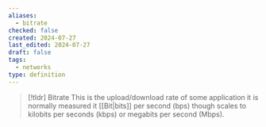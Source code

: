 ```yaml
---
aliases:
  - bitrate
checked: false
created: 2024-07-27
last_edited: 2024-07-27
draft: false
tags:
  - networks
type: definition
---
```

>[!tldr] Bitrate
>This is the upload/download rate of some application it is normally measured it [[Bit|bits]] per second (bps) though scales to kilobits per seconds (kbps) or megabits per second (Mbps).

